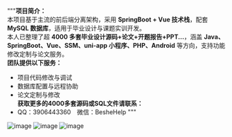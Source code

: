 """**项目简介：**  
本项目基于主流的前后端分离架构，采用 **SpringBoot + Vue 技术栈**，配套 **MySQL 数据库**，适用于毕业设计与课题实训开发。  
本人已整理了超 **4000 多套毕业设计源码+论文+开题报告+PPT...**，涵盖 **Java、SpringBoot、Vue、SSM、uni-app 小程序、PHP、Android** 等方向，支持功能修改定制与论文服务。  
**团队提供以下服务：**  
- 项目代码修改与调试  
- 数据库配置与远程协助  
- 论文定制与修改  
**获取更多的4000多套源码或SQL文件请联系：**  
- QQ：3906443360 微信：BesheHelp
"""

![image](https://github.com/user-attachments/assets/213388f0-d58a-460a-9d8e-7bc69b9afb82)
![image](https://github.com/user-attachments/assets/8dda66a2-ee6c-4887-bb06-2500bca13c39)
![image](https://github.com/user-attachments/assets/1816d457-1600-4fd5-a5ba-ef15dc20e82e)
